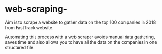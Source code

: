 # web-scraping-

Aim is to scrape a website to gather data on the top 100 companies in 2018 from FastTrack website.

Automating this process with a web scraper avoids manual data gathering, saves time and also allows you to have all the data on the companies in one structured file.
